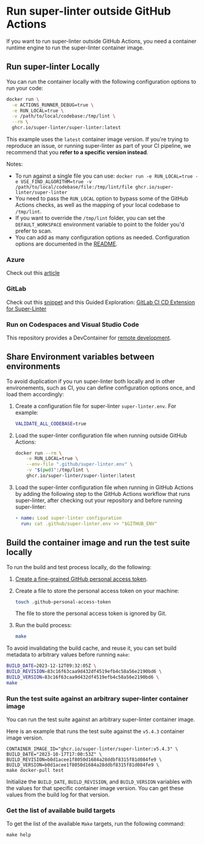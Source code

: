 # Run super-linter outside GitHub Actions

If you want to run super-linter outside GitHub Actions, you need a container
runtime engine to run the super-linter container image.

## Run super-linter Locally

You can run the container locally with the following configuration options to run your code:

```bash
docker run \
  -e ACTIONS_RUNNER_DEBUG=true \
  -e RUN_LOCAL=true \
  -v /path/to/local/codebase:/tmp/lint \
  --rm \
  ghcr.io/super-linter/super-linter:latest
```

This example uses the `latest` container image version. If you're trying to reproduce
an issue, or running super-linter as part of your CI pipeline, we recommend that
you **refer to a specific version instead**.

Notes:

- To run against a single file you can use: `docker run -e RUN_LOCAL=true -e USE_FIND_ALGORITHM=true -v /path/to/local/codebase/file:/tmp/lint/file ghcr.io/super-linter/super-linter`
- You need to pass the `RUN_LOCAL` option to bypass some of the GitHub Actions checks, as well as the mapping of your local codebase to `/tmp/lint`.
- If you want to override the `/tmp/lint` folder, you can set the `DEFAULT_WORKSPACE` environment variable to point to the folder you'd prefer to scan.
- You can add as many configuration options as needed. Configuration options are documented in the [README](../README.md#configure-super-linter).

### Azure

Check out this [article](https://blog.tyang.org/2020/06/27/use-github-super-linter-in-azure-pipelines/)

### GitLab

Check out this [snippet](https://gitlab.com/snippets/1988376) and this Guided Exploration: [GitLab CI CD Extension for Super-Linter](https://gitlab.com/guided-explorations/ci-cd-plugin-extensions/ci-cd-plugin-extension-github-action-super-linter)

### Run on Codespaces and Visual Studio Code

This repository provides a DevContainer for [remote development](https://code.visualstudio.com/docs/remote/containers).

## Share Environment variables between environments

To avoid duplication if you run super-linter both locally and in other
environements, such as CI, you can define configuration options once, and load
them accordingly:

1. Create a configuration file for super-linter `super-linter.env`. For example:

    ```bash
    VALIDATE_ALL_CODEBASE=true
    ```

1. Load the super-linter configuration file when running outside GitHub Actions:

    ```bash
    docker run --rm \
        -e RUN_LOCAL=true \
        --env-file ".github/super-linter.env" \
        -v "$(pwd)":/tmp/lint \
        ghcr.io/super-linter/super-linter:latest
    ```

1. Load the super-linter configuration file when running in GitHub Actions by
  adding the following step to the GitHub Actions workflow that runs
  super-linter, after checking out your repository and before running
  super-linter:

    ```yaml
    - name: Load super-linter configuration
      run: cat .github/super-linter.env >> "$GITHUB_ENV"
    ```

## Build the container image and run the test suite locally

To run the build and test process locally, do the following:

1. [Create a fine-grained GitHub personal access token](https://docs.github.com/en/authentication/keeping-your-account-and-data-secure/managing-your-personal-access-tokens#creating-a-fine-grained-personal-access-token).
1. Create a file to store the personal access token on your machine:

    ```bash
    touch .github-personal-access-token
    ```

    The file to store the personal access token is ignored by Git.

1. Run the build process:

    ```bash
    make
    ```

To avoid invalidating the build cache, and reuse it, you can set build metadata
to arbitrary values before running `make`:

```bash
BUILD_DATE=2023-12-12T09:32:05Z \
BUILD_REVISION=83c16f63caa9d432df4519efb4c58a56e2190bd6 \
BUILD_VERSION=83c16f63caa9d432df4519efb4c58a56e2190bd6 \
make
```

### Run the test suite against an arbitrary super-linter container image

You can run the test suite against an arbitrary super-linter container image.

Here is an example that runs the test suite against the `v5.4.3` container
image version.

```shell
CONTAINER_IMAGE_ID="ghcr.io/super-linter/super-linter:v5.4.3" \
BUILD_DATE="2023-10-17T17:00:53Z" \
BUILD_REVISION=b0d1acee1f8050d1684a28ddbf8315f81d084fe9 \
BUILD_VERSION=b0d1acee1f8050d1684a28ddbf8315f81d084fe9 \
make docker-pull test
```

Initialize the `BUILD_DATE`, `BUILD_REVISION`, and `BUILD_VERSION` variables
with the values for that specific container image version. You can get these
values from the build log for that version.

### Get the list of available build targets

To get the list of the available `Make` targets, run the following command:

```shell
make help
```
